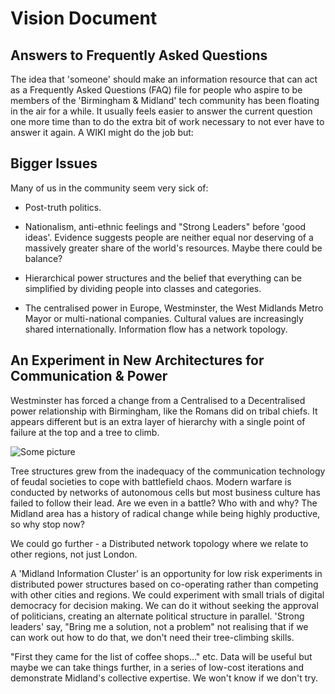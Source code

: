 # Vision Document

## Answers to Frequently Asked Questions

The idea that 'someone' should make an information resource that can act as a Frequently Asked Questions (FAQ) file for people who aspire to be members of the 'Birmingham & Midland' tech community has been floating in the air for a while. It usually feels easier to answer the current question one more time than to do the extra bit of work necessary to not ever have to answer it again. A WIKI might do the job but:

## Bigger Issues

Many of us in the community seem very sick of:

- Post-truth politics.

- Nationalism, anti-ethnic feelings and "Strong Leaders" before 'good ideas'. Evidence suggests people are neither equal nor deserving of a massively greater share of the world's resources. Maybe there could be balance?

- Hierarchical power structures and the belief that everything can be simplified by dividing people into classes and categories.

- The centralised power in Europe, Westminster, the West Midlands Metro Mayor or multi-national companies. Cultural values are increasingly shared internationally. Information flow has a network topology.

## An Experiment in New Architectures for Communication & Power

Westminster has forced a change from a Centralised to a Decentralised power relationship with Birmingham, like the Romans did on tribal chiefs. It appears different but is an extra layer of hierarchy with a single point of failure at the top and a tree to climb.

![Some picture](https://static.businessinsider.com/image/56d9fcaf2e52651c008bb97b/image.jpg)

Tree structures grew from the inadequacy of the communication technology of feudal societies to cope with battlefield chaos. Modern warfare is conducted by networks of autonomous cells but most business culture has failed to follow their lead. Are we even in a battle? Who with and why? The Midland area has a history of radical change while being highly productive, so why stop now?

We could go further - a Distributed network topology where we relate to other regions, not just London.

A 'Midland Information Cluster' is an opportunity for low risk experiments in distributed power structures based on co-operating rather than competing with other cities and regions. We could experiment with small trials of digital democracy for decision making. We can do it without seeking the approval of politicians, creating an alternate political structure in parallel. 'Strong leaders' say, "Bring me a solution, not a problem" not realising that if we can work out how to do that, we don't need their tree-climbing skills.

"First they came for the list of coffee shops..." etc. Data will be useful but maybe we can take things further, in a series of low-cost iterations and demonstrate Midland's collective expertise. We won't know if we don't try.
